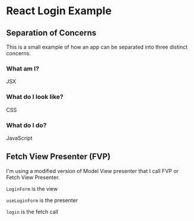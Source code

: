 # React Login Example

## Separation of Concerns

This is a small example of how an app can be separated into three distinct concerns.

### What am I?

JSX

### What do I look like?

CSS

### What do I do?

JavaScript


## Fetch View Presenter (FVP)

I'm using a modified version of Model View presenter that I call FVP or
Fetch View Presenter. 

`LoginForm` is the view

`useLoginForm` is the presenter

`login` is the fetch call

